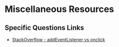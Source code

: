 # Miscellaneous Resources

## Specific Questions Links
- [StackOverflow - addEventListener vs onclick](https://stackoverflow.com/questions/6348494/addeventlistener-vs-onclick)